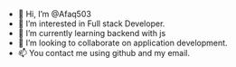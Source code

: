 - 👋 Hi, I’m @Afaq503
- 👀 I’m interested in Full stack Developer.
- 🌱 I’m currently learning backend with js
- 💞️ I’m looking to collaborate on application development.
- 📫 You contact me using github and my email.

<!---
Afaq503/Afaq503 is a ✨ special ✨ repository because its `README.md` (this file) appears on your GitHub profile.
You can click the Preview link to take a look at your changes.
--->
